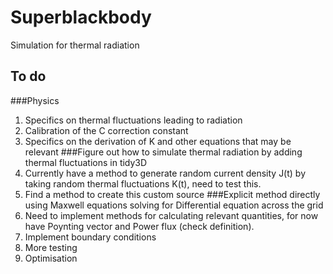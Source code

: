 # Superblackbody
Simulation for thermal radiation

## To do
###Physics
1. Specifics on thermal fluctuations leading to radiation
2. Calibration of the C correction constant
3. Specifics on the derivation of K and other equations that may be relevant
###Figure out how to simulate thermal radiation by adding thermal fluctuations in tidy3D
1. Currently have a method to generate random current density J(t) by taking random thermal fluctuations K(t), need to test this.
2. Find a method to create this custom source
###Explicit method directly using Maxwell equations solving for Differential equation across the grid
1. Need to implement methods for calculating relevant quantities, for now have Poynting vector and Power flux (check definition).
2. Implement boundary conditions
3. More testing
4. Optimisation
